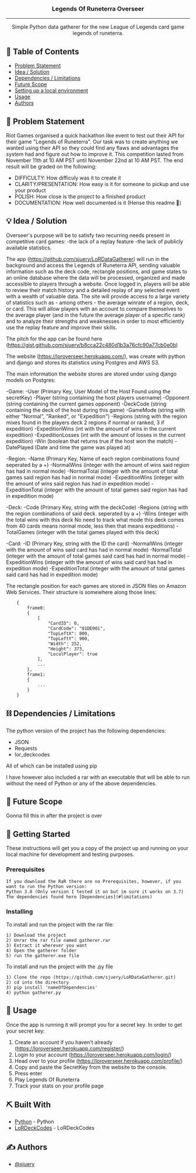 <h3 align="center">Legends Of Runeterra Overseer</h3>

---

<p align="center"> Simple Python data gatherer for the new League of Legends card game legends of runeterra.
    <br> 
</p>


## 📝 Table of Contents
- [Problem Statement](#problem_statement)
- [Idea / Solution](#idea)
- [Dependencies / Limitations](#limitations)
- [Future Scope](#future_scope)
- [Setting up a local environment](#getting_started)
- [Usage](#usage)
- [Authors](#authors)

## 🧐 Problem Statement <a name = "problem_statement"></a>
Riot Games organised a quick hackathon like event to test out their API for their game "Legends of Runeterra". Our task was to create anything we wanted using their API so they could find any flaws and advantages the system had and figure out how to improve it. This competition lasted from November 11th at 10 AM PST until November 22nd at 10 AM PST. The end result will be graded on the following:
- DIFFICULTY: How difficuly was it to create it
- CLARITY/PRESENTATION: How easy is it for someone to pickup and use your product
- POLISH: How close is the project to a finished product
- DOCUMENTATION: How well documented is it (Hense this readme 🧐)

## 💡 Idea / Solution <a name = "idea"></a>
Overseer's purpose will be to satisfy two recurring needs present in competitive card games:
-the lack of a replay feature
-the lack of publicly available statistics.

The app (https://github.com/sjuery/LoRDataGatherer) will run in the background and access the Legends of Runeterra API, sending valuable information such as the deck code, rectangle positions, and game states to an online database where the data will be processed, organized and made accessible to players through a website. Once logged in, players will be able to review their match history and a detailed replay of any selected event with a wealth of valuable data. The site will provide access to a large variety of statistics such as - among others - the average winrate of a region, deck, or card. This will allow players with an account to compare themselves to the average player (and in the future the average player of a specific rank) and to analyze their strengths and weaknesses in order to most efficiently use the replay feature and improve their skills.

The pitch for the app can be found here (https://gist.github.com/sjuery/b8cca22c480d1b3a76cfc90a77cb0e0b)

The website (https://loroverseer.herokuapp.com/), was create with python and django and stores its statistics using Postgres and AWS S3.

The main information the website stores are stored under using django models on Postgres:

-Game:
    -User (Primary Key, User Model of the Host Found using the secretKey)
    -Player (string containing the host players username)
    -Opponent (string containing the current games opponent)
    -DeckCode (string containing the deck of the host during this game)
    -GameMode (string with either "Normal", "Ranked", or "Expedition")
    -Regions (string with the region mixes found in the players deck 2 regions if normal or ranked, 3 if expedition)
    -ExpeditionWins (int with the amount of wins in the current expedition)
    -ExpeditionLosses (int with the amount of losses in the current expedition)
    -Win (boolean that returns true if the host won the match)
    -DatePlayed (Date and time the game was played at)

-Region:
    -Name (Primary Key, Name of each region combinations found seperated by a +)
    -NormalWins (integer with the amount of wins said region has had in normal mode)
    -NormalTotal (integer with the amount of total games said region has had in normal mode)
    -ExpeditionWins (integer with the amount of wins said region has had in expedition mode)
    -ExpeditionTotal (integer with the amount of total games said region has had in expedition mode)

-Deck:
    -Code (Primary Key, string with the deckCode)
    -Regions (string with the region combinations of said deck. seperated by a +)
    -Wins (integer with the total wins with this deck No need to track what mode this deck comes from 40 cards means normal mode, less then that means expeditions)
    -TotalGames (integer with the total games played with this deck)

-Card:
    -ID (Primary Key, string with the ID the card)
    -NormalWins (integer with the amount of wins said card has had in normal mode)
    -NormalTotal (integer with the amount of total games said card has had in normal mode)
    -ExpeditionWins (integer with the amount of wins said card has had in expedition mode)
    -ExpeditionTotal (integer with the amount of total games said card has had in expedition mode)
    
The rectangle position for each games are stored in JSON files on Amazon Web Services. Their structure is somewhere along those lines:
```
    {
        frame0:
        {
            [
                "CardID": 0,
                "CardCode": "01DE001",
                "TopLeftX": 800,
                "TopLeftY": 900,
                "Width": 252,
                "Height": 373,
                "LocalPlayer": true
            ],
            ...
        },
        frame1:
        {
            ...
        }
    }
```

## ⛓️ Dependencies / Limitations <a name = "limitations"></a>
The python version of the project has the following dependencies:
- JSON
- Requests
- lor_deckcodes

All of which can be installed using pip

I have however also included a rar with an executable that will be able to run without the need of Python or any of the above dependencies.

## 🚀 Future Scope <a name = "future_scope"></a>
Gonna fill this in after the project is over

## 🏁 Getting Started <a name = "getting_started"></a>
These instructions will get you a copy of the project up and running on your local machine for development 
and testing purposes.

### Prerequisites

```
If you download the RaR there are no Prerequisites, however, if you want to run the Python version:
Python 3.8 (Only version I tested it on but im sure it works on 3.7)
The dependencies found here [Dependencies](#limitations)
```

### Installing

To install and run the project with the rar file:

```
1) Download the project
2) Unrar the rar file named gatherer.rar
3) Extract it wherever you want
4) Open the gatherer folder
5) run the gatherer.exe file
```

To install and run the project with the .py file

```
1) Clone the repo (https://github.com/sjuery/LoRDataGatherer.git)
2) cd into the directory
3) pip install 'nameOfDependencies'
4) python gatherer.py
```

## 🎈 Usage <a name="usage"></a>
Once the app is running it will prompt you for a secret key. In order to get your secret key:
1) Create an account if you haven't already (https://loroverseer.herokuapp.com/register/)
2) Login to your account (https://loroverseer.herokuapp.com/login/)
3) Head over to your profile (https://loroverseer.herokuapp.com/profile/)
4) Copy and paste the SecretKey from the website to the console.
5) Press enter
6) Play Legends Of Runeterra
7) Track your stats on your profile page


## ⛏️ Built With <a name = "tech_stack"></a>
- [Python](https://www.python.org/) - Python
- [LoRDeckCodes](https://github.com/Rafalonso/LoRDeckCodesPython) - LoRDeckCodes

## ✍️ Authors <a name = "authors"></a>
- [@sjuery](https://github.com/sjuery)

